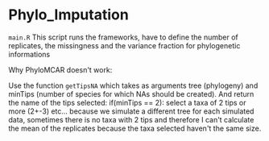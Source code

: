 # Phylo_Imputation

`main.R` This script runs the frameworks, have to define the number of replicates, the missingness and the variance fraction for phylogenetic informations


Why PhyloMCAR doesn't work:

Use the function `getTipsNA` which takes as arguments tree (phylogeny)  and minTips (number of species for which NAs should be created). And return the name of the tips selected:
if(minTips == 2): 
  select a taxa of 2 tips or more (2+-3)
  etc...
because we simulate a different tree for each simulated data, sometimes there is no taxa with 2 tips and therefore I can't calculate the mean of the replicates because the taxa selected haven't the same size. 
